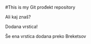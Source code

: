 #This is my Git prođekt repository

Ali kaj znaš?

Dodana vrstica!


Še ena vrstica dodana preko Breketsov